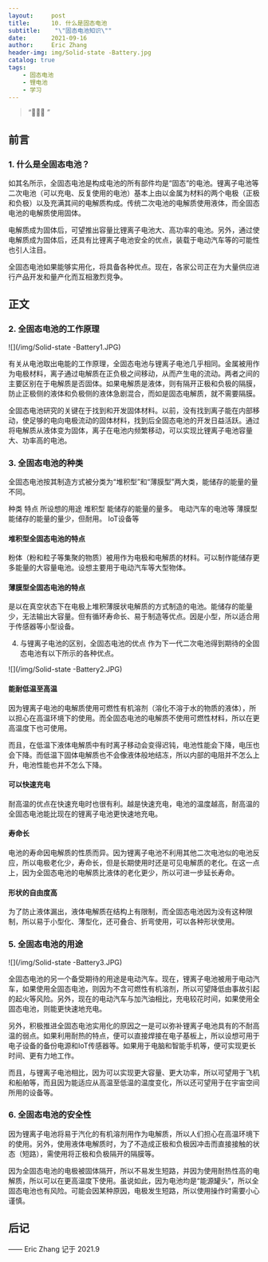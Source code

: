 ```yaml
---
layout:     post
title:      10. 什么是固态电池
subtitle:    "\"固态电池知识\""
date:       2021-09-16
author:     Eric Zhang
header-img: img/Solid-state -Battery.jpg
catalog: true
tags:
    - 固态电池
    - 锂电池
    - 学习
---
```


> “🙉🙉🙉 ”


## 前言

### 1. 什么是全固态电池？
如其名所示，全固态电池是构成电池的所有部件均是“固态”的电池。锂离子电池等二次电池（可以充电、反复使用的电池）基本上由以金属为材料的两个电极（正极和负极）以及充满其间的电解质构成。传统二次电池的电解质使用液体，而全固态电池的电解质使用固体。

电解质成为固体后，可望推出容量比锂离子电池大、高功率的电池。另外，通过使电解质成为固体后，还具有比锂离子电池安全的优点，装载于电动汽车等的可能性也引人注目。

全固态电池如果能够实用化，将具备各种优点。现在，各家公司正在为大量供应进行产品开发和量产化而互相激烈竞争。

## 正文
### 2. 全固态电池的工作原理

![](/img/Solid-state -Battery1.JPG)

有关从电池取出电能的工作原理，全固态电池与锂离子电池几乎相同。金属被用作为电极材料，离子通过电解质在正负极之间移动，从而产生电的流动。两者之间的主要区别在于电解质是否固体。如果电解质是液体，则有隔开正极和负极的隔膜，防止正极侧的液体和负极侧的液体急剧混合，而如是固态电解质，就不需要隔膜。

全固态电池研究的关键在于找到和开发固体材料。以前，没有找到离子能在内部移动，使足够的电向电极流动的固体材料，找到后全固态电池的开发日益活跃。通过将电解质从液体变为固体，离子在电池内频繁移动，可以实现比锂离子电池容量大、功率高的电池。

### 3. 全固态电池的种类
全固态电池按其制造方式被分类为“堆积型”和“薄膜型”两大类，能储存的能量的量不同。

种类	特点	所设想的用途
堆积型	能储存的能量的量多。	电动汽车的电池等
薄膜型	能储存的能量的量少，但耐用。	IoT设备等

#### 堆积型全固态电池的特点
粉体（粉和粒子等集聚的物质）被用作为电极和电解质的材料。可以制作能储存更多能量的大容量电池。设想主要用于电动汽车等大型物体。

#### 薄膜型全固态电池的特点
是以在真空状态下在电极上堆积薄膜状电解质的方式制造的电池。能储存的能量少，无法输出大容量。但有循环寿命长、易于制造等优点。因是小型，所以适合用于传感器等小型设备。

4. 与锂离子电池的区别，全固态电池的优点
作为下一代二次电池得到期待的全固态电池有以下所示的各种优点。

![](/img/Solid-state -Battery2.JPG)

#### 能耐低温至高温

因为锂离子电池的电解质使用可燃性有机溶剂（溶化不溶于水的物质的液体），所以担心在高温环境下的使用。而全固态电池的电解质不使用可燃性材料，所以在更高温度下也可使用。

而且，在低温下液体电解质中有时离子移动会变得迟钝，电池性能会下降，电压也会下降。而低温下固体电解质也不会像液体般地结冻，所以内部的电阻并不怎么上升，电池性能也并不怎么下降。

#### 可以快速充电

耐高温的优点在快速充电时也很有利。越是快速充电，电池的温度越高，耐高温的全固态电池能比现在的锂离子电池更快速地充电。

#### 寿命长

电池的寿命因电解质的性质而异。因为锂离子电池不利用其他二次电池似的电池反应，所以电极老化少，寿命长，但是长期使用时还是可见电解质的老化。在这一点上，因为全固态电池的电解质比液体的老化更少，所以可进一步延长寿命。

#### 形状的自由度高

为了防止液体漏出，液体电解质在结构上有限制，而全固态电池因为没有这种限制，所以易于小型化、薄型化，还可叠合、折弯使用，可以各种形状使用。

### 5. 全固态电池的用途

![](/img/Solid-state -Battery3.JPG)

全固态电池的另一个备受期待的用途是电动汽车。现在，锂离子电池被用于电动汽车，如果使用全固态电池，则因为不含可燃性有机溶剂，所以可望降低由事故引起的起火等风险。另外，现在的电动汽车与加汽油相比，充电较花时间，如果使用全固态电池，则能更快速地充电。

另外，积极推进全固态电池实用化的原因之一是可以弥补锂离子电池具有的不耐高温的弱点。如果利用耐热的特点，便可以直接焊接在电子基板上，所以设想可用于电子设备的备份电源和IoT传感器等。如果用于电脑和智能手机等，便可实现更长时间、更有力地工作。

而且，与锂离子电池相比，因为可以实现更大容量、更大功率，所以可望用于飞机和船舶等，而且因为能适应从高温至低温的温度变化，所以还可望用于在宇宙空间所用的设备等。

### 6. 全固态电池的安全性

因为锂离子电池将易于汽化的有机溶剂用作为电解质，所以人们担心在高温环境下的使用。另外，使用液体电解质时，为了不造成正极和负极因冲击而直接接触的状态（短路），需使用将正极和负极隔开的隔膜等。

因为全固态电池的电极被固体隔开，所以不易发生短路，并因为使用耐热性高的电解质，所以可以在更高温度下使用。虽说如此，因为电池均是“能源罐头”，所以全固态电池也有风险。可能会因某种原因，电极发生短路，所以使用操作时需要小心谨慎。
## 后记

—— Eric Zhang 记于 2021.9


